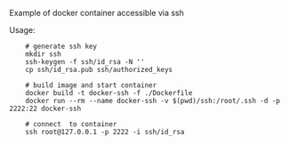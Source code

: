 
Example of docker container accessible via ssh

Usage:

        # generate ssh key
        mkdir ssh
        ssh-keygen -f ssh/id_rsa -N ''
        cp ssh/id_rsa.pub ssh/authorized_keys

        # build image and start container
        docker build -t docker-ssh -f ./Dockerfile
        docker run --rm --name docker-ssh -v $(pwd)/ssh:/root/.ssh -d -p 2222:22 docker-ssh

        # connect  to container
        ssh root@127.0.0.1 -p 2222 -i ssh/id_rsa


